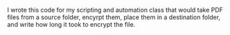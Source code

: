 I wrote this code for my scripting and automation 
class that would take PDF files from a source folder,
encyrpt them, place them in a destination folder, and 
write how long it took to encrypt the file. 
